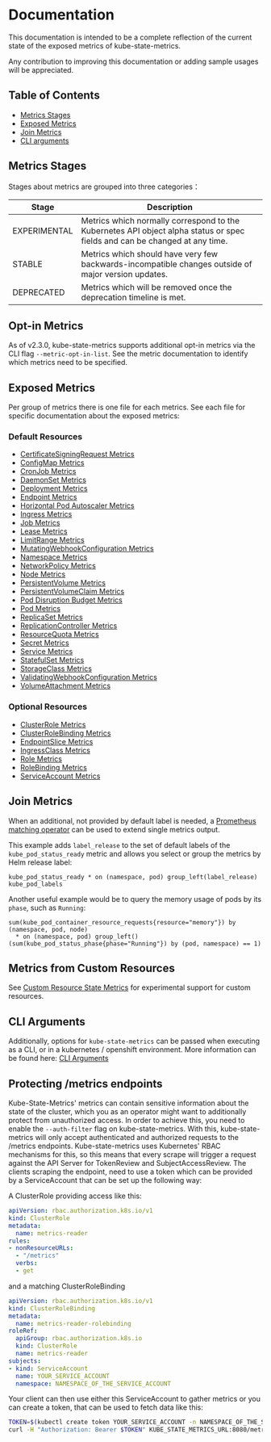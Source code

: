 # Documentation

This documentation is intended to be a complete reflection of the current state of the exposed metrics of kube-state-metrics.

Any contribution to improving this documentation or adding sample usages will be appreciated.

## Table of Contents

* [Metrics Stages](#metrics-stages)
* [Exposed Metrics](#exposed-metrics)
* [Join Metrics](#join-metrics)
* [CLI arguments](#cli-arguments)

## Metrics Stages

Stages about metrics are grouped into three categories：

| Stage        | Description                                                                                                                |
| ------------ | -------------------------------------------------------------------------------------------------------------------------- |
| EXPERIMENTAL | Metrics which normally correspond to the Kubernetes API object alpha status or spec fields and can be changed at any time. |
| STABLE       | Metrics which should have very few backwards-incompatible changes outside of major version updates.                        |
| DEPRECATED   | Metrics which will be removed once the deprecation timeline is met.                                                        |

## Opt-in Metrics

As of v2.3.0, kube-state-metrics supports additional opt-in metrics via the CLI flag `--metric-opt-in-list`. See the metric documentation to identify which metrics need to be specified.

## Exposed Metrics

Per group of metrics there is one file for each metrics.
See each file for specific documentation about the exposed metrics:

### Default Resources

* [CertificateSigningRequest Metrics](metrics/auth/certificatesigningrequest-metrics.md)
* [ConfigMap Metrics](metrics/storage/configmap-metrics.md)
* [CronJob Metrics](metrics/workload/cronjob-metrics.md)
* [DaemonSet Metrics](metrics/workload/daemonset-metrics.md)
* [Deployment Metrics](metrics/workload/deployment-metrics.md)
* [Endpoint Metrics](metrics/service/endpoint-metrics.md)
* [Horizontal Pod Autoscaler Metrics](metrics/workload/horizontalpodautoscaler-metrics.md)
* [Ingress Metrics](metrics/service/ingress-metrics.md)
* [Job Metrics](metrics/workload/job-metrics.md)
* [Lease Metrics](metrics/cluster/lease-metrics.md)
* [LimitRange Metrics](metrics/policy/limitrange-metrics.md)
* [MutatingWebhookConfiguration Metrics](metrics/extend/mutatingwebhookconfiguration-metrics.md)
* [Namespace Metrics](metrics/cluster/namespace-metrics.md)
* [NetworkPolicy Metrics](metrics/policy/networkpolicy-metrics.md)
* [Node Metrics](metrics/cluster/node-metrics.md)
* [PersistentVolume Metrics](metrics/storage/persistentvolume-metrics.md)
* [PersistentVolumeClaim Metrics](metrics/storage/persistentvolumeclaim-metrics.md)
* [Pod Disruption Budget Metrics](metrics/policy/poddisruptionbudget-metrics.md)
* [Pod Metrics](metrics/workload/pod-metrics.md)
* [ReplicaSet Metrics](metrics/workload/replicaset-metrics.md)
* [ReplicationController Metrics](metrics/workload/replicationcontroller-metrics.md)
* [ResourceQuota Metrics](metrics/policy/resourcequota-metrics.md)
* [Secret Metrics](metrics/storage/secret-metrics.md)
* [Service Metrics](metrics/service/service-metrics.md)
* [StatefulSet Metrics](metrics/workload/statefulset-metrics.md)
* [StorageClass Metrics](metrics/storage/storageclass-metrics.md)
* [ValidatingWebhookConfiguration Metrics](metrics/extend/validatingwebhookconfiguration-metrics.md)
* [VolumeAttachment Metrics](metrics/storage/volumeattachment-metrics.md)

### Optional Resources

* [ClusterRole Metrics](metrics/cluster/clusterrole-metrics.md)
* [ClusterRoleBinding Metrics](metrics/cluster/clusterrolebinding-metrics.md)
* [EndpointSlice Metrics](metrics/service/endpointslice-metrics.md)
* [IngressClass Metrics](metrics/service/ingressclass-metrics.md)
* [Role Metrics](metrics/auth/role-metrics.md)
* [RoleBinding Metrics](metrics/auth/rolebinding-metrics.md)
* [ServiceAccount Metrics](metrics/auth/serviceaccount-metrics.md)

## Join Metrics

When an additional, not provided by default label is needed, a [Prometheus matching operator](https://prometheus.io/docs/prometheus/latest/querying/operators/#vector-matching)
can be used to extend single metrics output.

This example adds `label_release` to the set of default labels of the `kube_pod_status_ready` metric
and allows you select or group the metrics by Helm release label:

```promql
kube_pod_status_ready * on (namespace, pod) group_left(label_release) kube_pod_labels
```

Another useful example would be to query the memory usage of pods by its `phase`, such as `Running`:

```promql
sum(kube_pod_container_resource_requests{resource="memory"}) by (namespace, pod, node)
  * on (namespace, pod) group_left() (sum(kube_pod_status_phase{phase="Running"}) by (pod, namespace) == 1)
```

## Metrics from Custom Resources

See [Custom Resource State Metrics](metrics/extend/customresourcestate-metrics.md) for experimental support for custom resources.

## CLI Arguments

Additionally, options for `kube-state-metrics` can be passed when executing as a CLI, or in a kubernetes / openshift environment. More information can be found here: [CLI Arguments](developer/cli-arguments.md)

## Protecting /metrics endpoints

Kube-State-Metrics' metrics can contain sensitive information about the state of the cluster, which you as an operator might want to additionally protect from unauthorized access.
In order to achieve this, you need to enable the `--auth-filter` flag on kube-state-metrics.
With this, kube-state-metrics will only accept authenticated and authorized requests to the /metrics endpoints.
Kube-state-metrics uses Kubernetes' RBAC mechanisms for this, so this means that every scrape will trigger a request against the API Server for TokenReview and SubjectAccessReview.
The clients scraping the endpoint, need to use a token which can be provided by a ServiceAccount that can be set up the following way:

A ClusterRole providing access like this:

```yaml
apiVersion: rbac.authorization.k8s.io/v1
kind: ClusterRole
metadata:
  name: metrics-reader
rules:
- nonResourceURLs:
  - "/metrics"
  verbs:
  - get
```

and a matching ClusterRoleBinding

```yaml
apiVersion: rbac.authorization.k8s.io/v1
kind: ClusterRoleBinding
metadata:
  name: metrics-reader-rolebinding
roleRef:
  apiGroup: rbac.authorization.k8s.io
  kind: ClusterRole
  name: metrics-reader
subjects:
- kind: ServiceAccount
  name: YOUR_SERVICE_ACCOUNT
  namespace: NAMESPACE_OF_THE_SERVICE_ACCOUNT
```

Your client can then use either this ServiceAccount to gather metrics or you can create a token, that can be used to fetch data like this:

```bash
TOKEN=$(kubectl create token YOUR_SERVICE_ACCOUNT -n NAMESPACE_OF_THE_SERVICE_ACCOUNT)
curl -H "Authorization: Bearer $TOKEN" KUBE_STATE_METRICS_URL:8080/metrics
```

